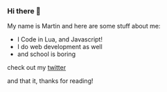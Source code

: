### Hi there 👋

My name is Martin and here are some stuff about me:

- I Code in Lua, and Javascript!
- I do web development as well
- and school is boring

check out my [twitter](https://twitter.com/drwhomusteat)

and that it, thanks for reading!
